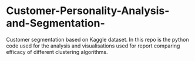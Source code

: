 # Customer-Personality-Analysis-and-Segmentation-
Customer segmentation based on Kaggle dataset.  In this repo is the python code used for the analysis and visualisations used for report comparing efficacy of different clustering algorithms.
